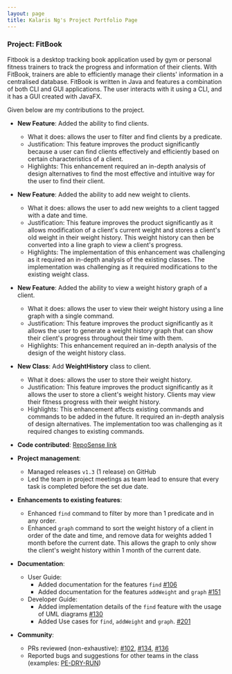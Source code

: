 ```yaml
---
layout: page
title: Kalaris Ng's Project Portfolio Page
---
```


### Project: FitBook

Fitbook is a desktop tracking book application used by gym or personal fitness trainers to track the progress and information
of their clients. With FitBook, trainers are able to efficiently manage their clients' information in a centralised database. 
FitBook is written in Java and features a combination of both CLI and GUI applications.
The user interacts with it using a CLI, and it has a GUI created with JavaFX.

Given below are my contributions to the project.

* **New Feature**: Added the ability to find clients.
    * What it does: allows the user to filter and find clients by a predicate.
    * Justification: This feature improves the product significantly because a user can find clients effectively and efficiently based on certain characteristics of a client.
    * Highlights: This enhancement required an in-depth analysis of design alternatives to find the most effective and intuitive way for the user to find their client.

* **New Feature**: Added the ability to add new weight to clients.
  * What it does: allows the user to add new weights to a client tagged with a date and time.
  * Justification: This feature improves the product significantly as it allows modification of a client's current weight and stores a client's old weight in their weight history. This weight history can then be converted into a line graph to view a client's progress.
  * Highlights: The implementation of this enhancement was challenging as it required an in-depth analysis of the existing classes. The implementation was challenging as it required modifications to the existing weight class.
  
* **New Feature**: Added the ability to view a weight history graph of a client.
  * What it does: allows the user to view their weight history using a line graph with a single command.
  * Justification: This feature improves the product significantly as it allows the user to generate a weight history graph that can show their client's progress throughout their time with them.
  * Highlights: This enhancement required an in-depth analysis of the design of the weight history class.

* **New Class**: Add **WeightHistory** class to client.
  * What it does: allows the user to store their weight history.
  * Justification: This feature improves the product significantly as it allows the user to store a client's weight history. Clients may view their fitness progress with their weight history.
  * Highlights: This enhancement affects existing commands and commands to be added in the future. It required an in-depth analysis of design alternatives. The implementation too was challenging as it required changes to existing commands.

* **Code contributed**: [RepoSense link](https://nus-cs2103-ay2223s2.github.io/tp-dashboard/?search=kalarisng&sort=groupTitle&sortWithin=title&timeframe=commit&mergegroup=&groupSelect=groupByRepos&breakdown=true&checkedFileTypes=docs~functional-code~test-code~other&since=2023-02-17&tabOpen=true&tabType=authorship&zFR=false&tabAuthor=kalarisng&tabRepo=AY2223S2-CS2103T-T15-2%2Ftp%5Bmaster%5D&authorshipIsMergeGroup=false&authorshipFileTypes=docs~functional-code~test-code&authorshipIsBinaryFileTypeChecked=false&authorshipIsIgnoredFilesChecked=false)

* **Project management**:
    * Managed releases `v1.3` (1 release) on GitHub
    * Led the team in project meetings as team lead to ensure that every task is completed before the set due date.

* **Enhancements to existing features**:
    * Enhanced `find` command to filter by more than 1 predicate and in any order.
    * Enhanced `graph` command to sort the weight history of a client in order of the date and time, and remove data for weights added 1 month before the current date. This allows the graph to only show the client's weight history within 1 month of the current date.

* **Documentation**:
    * User Guide:
        * Added documentation for the features `find` [\#106](https://github.com/AY2223S2-CS2103T-T15-2/tp/pull/106)
        * Added documentation for the features `addWeight` and `graph` [\#151](https://github.com/AY2223S2-CS2103T-T15-2/tp/pull/151)
    * Developer Guide:
        * Added implementation details of the `find` feature with the usage of UML diagrams [\#130](https://github.com/AY2223S2-CS2103T-T15-2/tp/pull/130)
        * Added Use cases for `find`, `addWeight` and `graph`. [\#201](https://github.com/AY2223S2-CS2103T-T15-2/tp/pull/201/files)

* **Community**:
    * PRs reviewed (non-exhaustive): [\#102](https://github.com/AY2223S2-CS2103T-T15-2/tp/pull/102), [\#134](https://github.com/AY2223S2-CS2103T-T15-2/tp/pull/134), [\#136](https://github.com/AY2223S2-CS2103T-T15-2/tp/pull/136)
    * Reported bugs and suggestions for other teams in the class (examples: [PE-DRY-RUN](https://github.com/kalarisng/ped))
